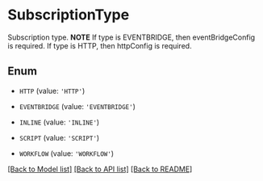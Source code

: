 # SubscriptionType

Subscription type. **NOTE** If type is EVENTBRIDGE, then eventBridgeConfig is required. If type is HTTP, then httpConfig is required.

## Enum

* `HTTP` (value: `'HTTP'`)

* `EVENTBRIDGE` (value: `'EVENTBRIDGE'`)

* `INLINE` (value: `'INLINE'`)

* `SCRIPT` (value: `'SCRIPT'`)

* `WORKFLOW` (value: `'WORKFLOW'`)

[[Back to Model list]](../README.md#documentation-for-models) [[Back to API list]](../README.md#documentation-for-api-endpoints) [[Back to README]](../README.md)


